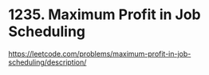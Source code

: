 # 1235. Maximum Profit in Job Scheduling

https://leetcode.com/problems/maximum-profit-in-job-scheduling/description/
